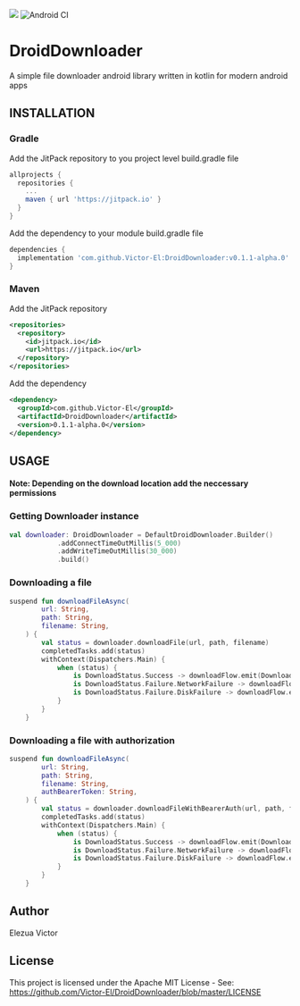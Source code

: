[![](https://jitpack.io/v/Victor-El/DroidDownloader.svg)](https://jitpack.io/#Victor-El/DroidDownloader)
![Android CI](https://github.com/Victor-El/DroidDownloader/workflows/Android%20CI/badge.svg)

# DroidDownloader
A simple file downloader android library written in kotlin for modern android apps

## INSTALLATION

### Gradle
Add the JitPack repository to you project level build.gradle file
```groovy
allprojects {
  repositories {
    ...
    maven { url 'https://jitpack.io' }
  }
}
```
Add the dependency to your module build.gradle file
```groovy
dependencies {
  implementation 'com.github.Victor-El:DroidDownloader:v0.1.1-alpha.0'
}
```

### Maven
Add the JitPack repository
```xml
<repositories>
  <repository>
    <id>jitpack.io</id>
    <url>https://jitpack.io</url>
  </repository>
</repositories>
```
Add the dependency
```xml
<dependency>
  <groupId>com.github.Victor-El</groupId>
  <artifactId>DroidDownloader</artifactId>
  <version>0.1.1-alpha.0</version>
</dependency>
```

## USAGE

#### Note: Depending on the download location add the neccessary permissions

### Getting Downloader instance
```kt
val downloader: DroidDownloader = DefaultDroidDownloader.Builder()
            .addConnectTimeOutMillis(5_000)
            .addWriteTimeOutMillis(30_000)
            .build()
```

### Downloading a file
```kt
suspend fun downloadFileAsync(
        url: String,
        path: String,
        filename: String,
    ) {
        val status = downloader.downloadFile(url, path, filename)
        completedTasks.add(status)
        withContext(Dispatchers.Main) {
            when (status) {
                is DownloadStatus.Success -> downloadFlow.emit(DownloadResult.Success(status.filePath))
                is DownloadStatus.Failure.NetworkFailure -> downloadFlow.emit(DownloadResult.Error(status.message))
                is DownloadStatus.Failure.DiskFailure -> downloadFlow.emit(DownloadResult.Error(status.message))
            }
        }
    }
```

### Downloading a file with authorization
```kt
suspend fun downloadFileAsync(
        url: String,
        path: String,
        filename: String,
        authBearerToken: String,
    ) {
        val status = downloader.downloadFileWithBearerAuth(url, path, filename, authBearerToken)
        completedTasks.add(status)
        withContext(Dispatchers.Main) {
            when (status) {
                is DownloadStatus.Success -> downloadFlow.emit(DownloadResult.Success(status.filePath))
                is DownloadStatus.Failure.NetworkFailure -> downloadFlow.emit(DownloadResult.Error(status.message))
                is DownloadStatus.Failure.DiskFailure -> downloadFlow.emit(DownloadResult.Error(status.message))
            }
        }
    }
```

## Author
Elezua Victor

## License
This project is licensed under the Apache MIT License - See: https://github.com/Victor-El/DroidDownloader/blob/master/LICENSE

